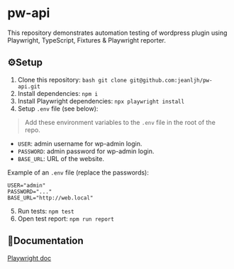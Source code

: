 # pw-api

This repository demonstrates automation testing of wordpress plugin using Playwright, TypeScript, Fixtures & Playwright reporter.

## ⚙Setup
1. Clone this repository: `bash git clone git@github.com:jeanljh/pw-api.git`
2. Install dependencies: `npm i`
3. Install Playwright dependencies: `npx playwright install`
4. Setup `.env` file (see below):
> Add these environment variables to the `.env` file in the root of the repo.

- `USER`: admin username for wp-admin login.
- `PASSWORD`: admin password for wp-admin login.
- `BASE_URL`: URL of the website.

Example of an `.env` file (replace the passwords):

```
USER="admin"
PASSWORD="..."
BASE_URL="http://web.local"
```
5. Run tests: `npm test`
6. Open test report: `npm run report`

## 📖Documentation
<a href="https://playwright.dev/docs/intro">Playwright doc</a>
